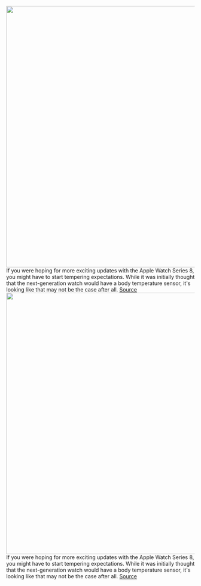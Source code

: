 <img src='https://cdn.vox-cdn.com/thumbor/sLlylARphqiUPGsuZSvVBXChNeI=/0x0:2040x1360/1200x800/filters:focal(857x517:1183x843)/cdn.vox-cdn.com/uploads/chorus_image/image/70370411/vpavic_211006_4796_0039.0.jpg' width='700px' /><br/>
If you were hoping for more exciting updates with the Apple Watch Series 8, you might have to start tempering expectations. While it was initially thought that the next-generation watch would have a body temperature sensor, it's looking like that may not be the case after all.
<a href='https://www.theverge.com/2022/1/10/22876324/apple-watch-series-8-body-temperature-smartwatch'> Source <a/><img src='https://cdn.vox-cdn.com/thumbor/sLlylARphqiUPGsuZSvVBXChNeI=/0x0:2040x1360/1200x800/filters:focal(857x517:1183x843)/cdn.vox-cdn.com/uploads/chorus_image/image/70370411/vpavic_211006_4796_0039.0.jpg' width='700px' /><br/>
If you were hoping for more exciting updates with the Apple Watch Series 8, you might have to start tempering expectations. While it was initially thought that the next-generation watch would have a body temperature sensor, it's looking like that may not be the case after all.
<a href='https://www.theverge.com/2022/1/10/22876324/apple-watch-series-8-body-temperature-smartwatch'> Source <a/>